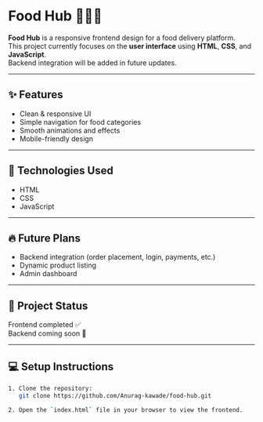 # Food Hub 🍔🍕🍱

**Food Hub** is a responsive frontend design for a food delivery platform.  
This project currently focuses on the **user interface** using **HTML**, **CSS**, and **JavaScript**.  
Backend integration will be added in future updates.

---

## ✨ Features
- Clean & responsive UI
- Simple navigation for food categories
- Smooth animations and effects
- Mobile-friendly design

---

## 🚀 Technologies Used
- HTML
- CSS
- JavaScript

---

## 🔥 Future Plans
- Backend integration (order placement, login, payments, etc.)
- Dynamic product listing
- Admin dashboard

---

## 📂 Project Status
Frontend completed ✅  
Backend coming soon 🚧

---

## 💻 Setup Instructions
```bash
1. Clone the repository:
   git clone https://github.com/Anurag-kawade/food-hub.git

2. Open the `index.html` file in your browser to view the frontend.
